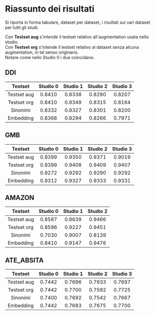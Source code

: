 # Riassunto dei risultati

Si riporta in forma tabulare, dataset per dataset, i risultati sui vari dataset per tutti gli studi.

Con **Testset aug** s'intende il testset relativo all'augmentation usata nello studio. <br/>
Con **Testset org** s'intende il testset relativo al dataset senza alcuna augmentation, in tal senso originario. <br/>
Notare come nello Studio 0 i due coincidano.

## DDI

Testset    | Studio 0 | Studio 1 | Studio 2 | Studio 3 |
:------:   |:--------:|:--------:|:--------:|:--------:|
Testset aug|  0.8410  |  0.8338  |  0.8290  |  0.8207  |
Testset org|  0.8410  |  0.8349  |  0.8315  |  0.8164  |
Sinonimi   |  0.8332  |  0.8327  |  0.8301  |  0.8200  |
Embedding  |  0.8368  |  0.8294  |  0.8266  |  0.7971  |

## GMB

Testset    | Studio 0 | Studio 1 | Studio 2 | Studio 3 |
:------:   |:--------:|:--------:|:--------:|:--------:|
Testset aug|  0.9399  |  0.9350  |  0.9371  |  0.9019  |
Testset org|  0.9399  |  0.9408  |  0.9409  |  0.9407  |
Sinonimi   |  0.9272  |  0.9292  |  0.9290  |  0.9292  |
Embedding  |  0.9312  |  0.9327  |  0.9333  |  0.9331  |


## AMAZON

Testset    | Studio 0 | Studio 1 | Studio 2 |
:------:   |:--------:|:--------:|:--------:|
Testset aug|  0.8587  |  0.8639  |  0.9466  |
Testset org|  0.8586  |  0.9227  |  0.9451  |
Sinonimi   |  0.7030  |  0.9007  |  0.8139  |
Embedding  |  0.8410  |  0.9147  |  0.9476  |


## ATE_ABSITA

Testset    | Studio 0 | Studio 1 | Studio 2 | Studio 3 |
:------:   |:--------:|:--------:|:--------:|:--------:|
Testset aug|  0.7442  |  0.7696  |  0.7633  |  0.7697  |
Testset org|  0.7442  |  0.7700  |  0.7592  |  0.7725  |
Sinonimi   |  0.7400  |  0.7692  |  0.7542  |  0.7667  |
Embedding  |  0.7442  |  0.7683  |  0.7675  |  0.7700  |
